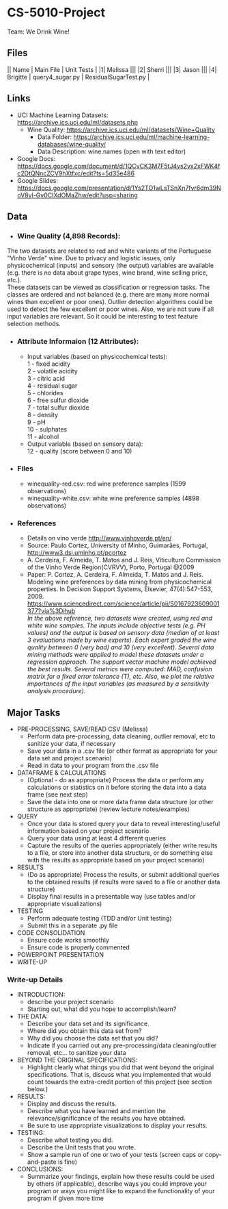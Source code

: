 # CS-5010-Project
Team: We Drink Wine!

## Files
|| Name | Main File | Unit Tests |
|1| Melissa ||| 
|2| Sherri ||| 
|3| Jason |||
|4| Brigitte | query4_sugar.py | ResidualSugarTest.py |

## Links
* UCI Machine Learning Datasets: https://archive.ics.uci.edu/ml/datasets.php
  * Wine Quality: https://archive.ics.uci.edu/ml/datasets/Wine+Quality
    * Data Folder: https://archive.ics.uci.edu/ml/machine-learning-databases/wine-quality/
    * Data Description: wine.names (open with text editor)
* Google Docs: https://docs.google.com/document/d/1QCvCK3M7F5tJ4ys2vx2xFWK4fc2DtQNncZCV9hXtfxc/edit?ts=5d35e486
* Google Slides: https://docs.google.com/presentation/d/1Ys2TO1wLsTSnXn7fvr6dm39NoV8yl-Gv0CIXdOMaZhw/edit?usp=sharing



## Data
* ### Wine Quality (4,898 Records):<p>
The two datasets are related to red and white variants of the Portuguese "Vinho Verde" wine. Due to privacy and logistic issues, only physicochemical (inputs) and sensory (the output) variables are available (e.g. there is no data about grape types, wine brand, wine selling price, etc.). <br>
These datasets can be viewed as classification or regression tasks. The classes are ordered and not balanced (e.g. there are many more normal wines than excellent or poor ones). Outlier detection algorithms could be used to detect the few excellent or poor wines. Also, we are not sure if all input variables are relevant. So it could be interesting to test feature selection methods.</p>

* ### Attribute Informaion (12 Attributes): <br>
  * Input variables (based on physicochemical tests): <br>
     1 - fixed acidity <br>
     2 - volatile acidity <br>
     3 - citric acid <br>
     4 - residual sugar <br>
     5 - chlorides <br>
     6 - free sulfur dioxide <br>
     7 - total sulfur dioxide <br>
     8 - density <br>
     9 - pH <br>
     10 - sulphates <br>
     11 - alcohol <br>
   * Output variable (based on sensory data): <br>
     12 - quality (score between 0 and 10) <br>
     
* ### Files
  * winequality-red.csv:   red wine preference samples (1599 observations)
  * winequality-white.csv: white wine preference samples (4898 observations)
  
* ### References
   * Details on vino verde http://www.vinhoverde.pt/en/
   * Source: Paulo Cortez, University of Minho, Guimarães, Portugal, http://www3.dsi.uminho.pt/pcortez 
   * A. Cerdeira, F. Almeida, T. Matos and J. Reis, Viticulture Commission of the Vinho Verde Region(CVRVV), Porto, Portugal 
    @2009
   * Paper: P. Cortez, A. Cerdeira, F. Almeida, T. Matos and J. Reis. Modeling wine preferences by data mining from physicochemical properties. In Decision Support Systems, Elsevier, 47(4):547-553, 2009. https://www.sciencedirect.com/science/article/pii/S0167923609001377?via%3Dihub <br>
   <i> In the above reference, two datasets were created, using red and white wine samples. The inputs include objective tests (e.g. PH values) and the output is based on sensory data (median of at least 3 evaluations made by wine experts). Each expert graded the wine quality between 0 (very bad) and 10 (very excellent). Several data mining methods were applied to model these datasets under a regression approach. The support vector machine model achieved the best results. Several metrics were computed: MAD, confusion matrix for a fixed error tolerance (T), etc. Also, we plot the relative importances of the input variables (as measured by a sensitivity analysis procedure). </i>


## Major Tasks
* PRE-PROCESSING, SAVE/READ CSV (Melissa)
  * Perform data pre-processing, data cleaning, outlier removal, etc to sanitize your data, if necessary
  * Save your data in a .csv file (or other format as appropriate for your data set and project scenario)
  * Read in data to your program from the .csv file
* DATAFRAME & CALCULATIONS
  * (Optional - do as appropriate) Process the data or perform any calculations or statistics on it before storing the data into a data frame (see next step)
  * Save the data into one or more data frame data structure (or other structure as appropriate) (review lecture notes/examples)
* QUERY
  * Once your data is stored query your data to reveal interesting/useful information based on your project scenario
  * Query your data using at least 4 different queries
  * Capture the results of the queries appropriately (either write results to a file, or store into another data structure, or do something else with the results as appropriate based on your project scenario)
* RESULTS
  * (Do as appropriate) Process the results, or submit additional queries to the obtained results (if results were saved to a file or another data structure)
  * Display final results in a presentable way (use tables and/or appropriate visualizations)
* TESTING
  * Perform adequate testing (TDD and/or Unit testing)
  * Submit this in a separate .py file
* CODE CONSOLIDATION
  * Ensure code works smoothly
  * Ensure code is properly commented
* POWERPOINT PRESENTATION
* WRITE-UP

### Write-up Details
* INTRODUCTION:
  * describe your project scenario
  * Starting out, what did you hope to accomplish/learn?
* THE DATA: 
  * Describe your data set and its significance. 
  * Where did you obtain this data set from? 
  * Why did you choose the data set that you did? 
  * Indicate if you carried out any pre-processing/data cleaning/outlier removal, etc… to sanitize your data
* BEYOND THE ORIGINAL SPECIFICATIONS:
  * Highlight clearly what things you did that went beyond the original specifications. That is, discuss what you implemented that would count towards the extra-credit portion of this project (see section below.)
* RESULTS: 
  * Display and discuss the results. 
  * Describe what you have learned and mention the relevance/significance of the results you have obtained. 
  * Be sure to use appropriate visualizations to display your results.
* TESTING: 
  * Describe what testing you did. 
  * Describe the Unit tests that you wrote. 
  * Show a sample run of one or two of your tests (screen caps or copy-and-paste is fine)
* CONCLUSIONS: 
  * Summarize your findings, explain how these results could be used by others (if applicable), describe ways you could improve your program or ways you might like to expand the functionality of your program if given more time
